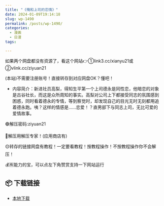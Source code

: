 ```yaml
---
title: "《俺和上司的恋情》"
date: 2024-01-09T19:14:18
slug: wp-1490
permalink: /posts/wp-1490/
categories:
  - 漫画
  - 日漫
tags:

---
```


如果两个网盘都没有资源了，看这个网站👉①link3.cc/xianyu21或②vlink.cc/ziyuan21

(本站)不需要注册账号！直接转存到对应网盘OK？懂吧！

*   内容简介：新进社员高梨，得知生平第一个上司德永是同性恋，他暗恋的对象是古谷社长，而这是众所周知的事实。高梨对公司上下都接受同志的氛围感到困惑，同时看着德永的专情，等到察觉时，却发现自己的目光无时无刻都用追着德永跑。咦？这样的情感是……恋爱！？直男部下与同志上司，无比可爱的爱情故事。

🟢解压密码:ziyuan21

🔵解压用解压专家！(应用商店有)

🟡转存的链接网盘有教程！一定要看教程！按教程操作！不按教程操作你不会解压！

💰🈶能力的宝，可以点左下角赞赏支持一下网站运行

## 📦 下载链接
- [本地下载](https://blziyuan21.com/pay-download/1490?key=a4f6e450f8&down_id=0)

